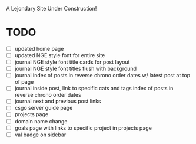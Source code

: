 A Lejondary Site Under Construction!

# **TODO**

- [ ] updated home page
- [ ] updated NGE style font for entire site
- [ ] journal NGE style font title cards for post layout
- [ ] journal NGE style font titles flush with background
- [ ] journal index of posts in reverse chrono order dates w/ latest post at top of page
- [ ] journal inside post, link to specific cats and tags index of posts in reverse chrono order dates
- [ ] journal next and previous post links
- [ ] csgo server guide page
- [ ] projects page
- [ ] domain name change
- [ ] goals page with links to specific project in projects page
- [ ] val badge on sidebar
